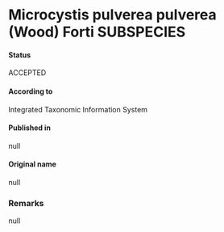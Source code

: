 Microcystis pulverea pulverea (Wood) Forti SUBSPECIES
=======

#### Status
ACCEPTED

#### According to
Integrated Taxonomic Information System

#### Published in
null

#### Original name
null

### Remarks
null